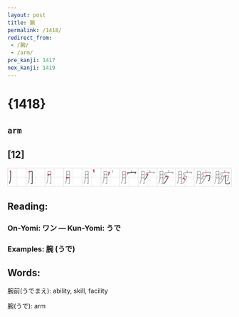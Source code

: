 ```yaml
---
layout: post
title: 腕
permalink: /1418/
redirect_from:
 - /腕/
 - /arm/
pre_kanji: 1417
nex_kanji: 1419
---
```


# {1418}

## `arm`

## [12]

<div class="stroke"><img src="../images/E88595.png" /></div>

## Reading:

### On-Yomi: ワン &mdash; Kun-Yomi: うで

### Examples: 腕 (うで)

## Words:

腕前(うでまえ): ability, skill, facility

腕(うで): arm
